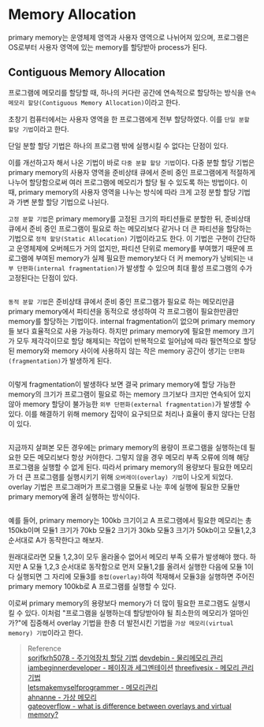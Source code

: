 # Memory Allocation
primary memory는 운영체제 영역과 사용자 영역으로 나뉘어져 있으며, 프로그램은 OS로부터 사용자 영역에 있는 memory를 할당받아 process가 된다.

## Contiguous Memory Allocation
프로그램에 메모리를 할당할 때, 하나의 커다란 공간에 연속적으로 할당하는 방식을 `연속 메모리 할당(Contiguous Memory Allocation)`이라고 한다.

초창기 컴퓨터에서는 사용자 영역을 한 프로그램에게 전부 할당하였다. 이를 `단일 분할 할당 기법`이라고 한다.

단일 분할 할당 기법은 하나의 프로그램 밖에 실행시킬 수 없다는 단점이 있다.

이를 개선하고자 해서 나온 기법이 바로 `다중 분할 할당 기법`이다. 다중 분할 할당 기법은 primary memory의 사용자 영역을 준비상태 큐에서 준비 중인 프로그램에게 적절하게 나누어 할당함으로써 여러 프로그램에 메모리가 할당 될 수 있도록 하는 방법이다. 이 때, primary memory의 사용자 영역을 나누는 방식에 따라 크게 고정 분할 할당 기법과 가변 분할 할당 기법으로 나뉜다.

`고정 분할 기법`은 primary memory를 고정된 크기의 파티션들로 분할한 뒤, 준비상태 큐에서 준비 중인 프로그램이 필요로 하는 메모리보다 같거나 더 큰 파티션을 할당하는 기법으로 `정적 할당(Static Allocation)` 기법이라고도 한다. 이 기법은 구현이 간단하고 운영체제에 오버헤드가 거의 없지만, 파티션 단위로 memory를 부여했기 때문에 프로그램에 부여된 memory가 실제 필요한 memory보다 더 커 memory가 낭비되는 `내부 단편화(internal fragmentation)`가 발생할 수 있으며 최대 활성 프로그램의 수가 고정된다는 단점이 있다.

```{figure} _image/0002.png
```

`동적 분할 기법`은 준비상태 큐에서 준비 중인 프로그램가 필요로 하는 메모리만큼 primary memory에서 파티션을 동적으로 생성하여 각 프로그램이 필요한만큼만 memory를 할당하는 기법이다. internal fragmentation이 없으며 primary memory들 보다 효율적으로 사용 가능하다. 하지만 primary memory에 필요한 memory 크기가 모두 제각각이므로 할당 해제되는 작업이 반복적으로 일어남에 따라 필연적으로 할당된 memory와 memory 사이에 사용하지 않는 작은 memory 공간이 생기는 `단편화(fragmentation)`가 발생하게 된다.

```{figure} _image/0003.png
```

이렇게 fragmentation이 발생하다 보면 결국 primary memory에 할당 가능한 memory의 크기가 프로그램이 필요로 하는 memory 크기보다 크지만 연속되어 있지 않아 memory 할당이 불가능한 `외부 단편화(external fragmentation)`가 발생할 수 있다. 이를 해결하기 위해 memory 집약이 요구되므로 처리나 효율이 좋지 않다는 단점이 있다.

```{figure} _image/0004.png
```

지금까지 살펴본 모든 경우에는 primary memory의 용량이 프로그램을 실행하는데 필요한 모든 메모리보다 항상 커야한다. 그렇지 않을 경우 메모리 부족 오류에 의해 해당 프로그램을 실행할 수 없게 된다. 따라서 primary memory의 용량보다 필요한 메모리가 더 큰 프로그램를 실행시키기 위해 `오버레이(overlay) 기법`이 나오게 되었다. overlay 기법은 프로그래머가 프로그램을 모듈로 나눈 후에 실행에 필요한 모듈만 primary memory에 올려 실행하는 방식이다. 

```{figure} _image/0001.png
```

예를 들어, primary memory는 100kb 크기이고 A 프로그램에서 필요한 메모리는 총 150kb이며 모듈1 크기가 70kb 모듈2 크기가 30kb 모듈3 크기가 50kb이고 모듈1,2,3 순서대로 A가 동작한다고 해보자. 

원래대로라면 모듈 1,2,3이 모두 올라올수 없어서 메모리 부족 오류가 발생해야 했다. 하지만 A 모듈 1,2,3 순서대로 동작함으로 먼저 모듈1,2를 올려서 실행한 다음에 모듈 1이 다 실행되면 그 자리에 모듈3를 `중첩(overlay)`하여 적재해서 모듈3을 실행하면 주어진 primary memory 100kb로 A 프로그램를 실행할 수 있다.

이로써 primary memory의 용량보다 memory가 더 많이 필요한 프로그램도 실행시킬 수 있다. 이처럼 "프로그램을 실행하는데 할당받아야 될 최소한의 메모리가 얼마인가?"에 집중해서 overlay 기법을 한층 더 발전시킨 기법을 `가상 메모리(virtual memory) 기법`이라고 한다.

> Reference  
> [sorjfkrh5078 - 주기억장치 할당 기법](https://sorjfkrh5078.tistory.com/49) 
> [devdebin - 물리메모리 관리](https://devdebin.tistory.com/m/35)  
> [iambeginnerdeveloper - 페이징과 세그멘테이션](https://iambeginnerdeveloper.tistory.com/158)
> [threefivesix - 메모리 관리 기법](https://threefivesix.tistory.com/23)  
> [letsmakemyselfprogrammer - 메모리관리](https://letsmakemyselfprogrammer.tistory.com/116)  
> [ahnanne - 가상 메모리](https://ahnanne.tistory.com/15)   
> [gateoverflow - what is difference between overlays and virtual memory?](https://gateoverflow.in/48306/what-difference-between-overlays-virtual-memory-transparent)  


